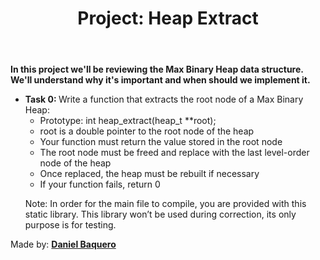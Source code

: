 <html>
	<header><h1>Project: Heap Extract</h1></header>
	<body>
		<p><strong>In this project we'll be reviewing the Max Binary Heap data structure. We'll understand why it's important and when should we implement it.</strong></p>
		<ul>
			<li><strong>Task 0: </strong>Write a function that extracts the root node of a Max Binary Heap:
					 <ul>
						<li>Prototype: int heap_extract(heap_t **root);</li>
						<li>root is a double pointer to the root node of the heap</li>
						<li>Your function must return the value stored in the root node</li>
						<li>The root node must be freed and replace with the last level-order node of the heap</li>
						<li>Once replaced, the heap must be rebuilt if necessary</li>
						<li>If your function fails, return 0</li>
					 </ul>
			<p>Note: In order for the main file to compile, you are provided with this static library. This library won’t be used during correction, its only purpose is for testing.</p>
			</li>
		</ul>
	</body>
	<footer>Made by: <strong><a href="https://github.com/DanielBaquero28">Daniel Baquero</a></strong></footer>
</html>